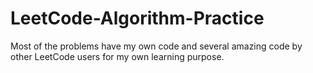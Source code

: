 # LeetCode-Algorithm-Practice
Most of the problems have my own code and several amazing code by other LeetCode users for my own learning purpose.
